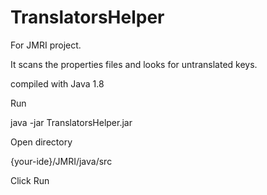 # TranslatorsHelper
For JMRI project.

It scans the properties files and looks for untranslated keys. 

compiled with Java 1.8

Run

java -jar TranslatorsHelper.jar

Open directory

{your-ide}/JMRI/java/src

Click Run
